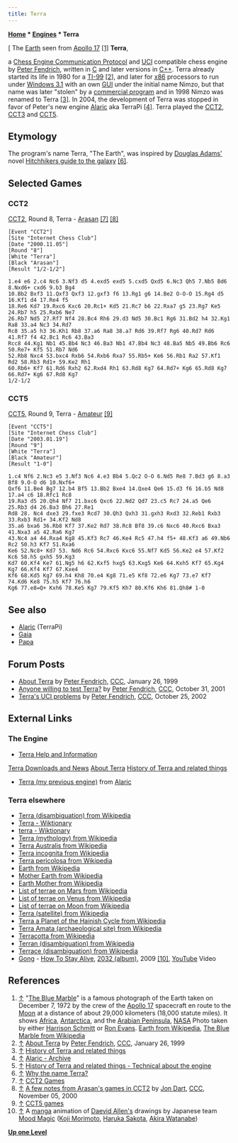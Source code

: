 ```yaml
---
title: Terra
---
```

**[Home](Home "Home") \* [Engines](Engines "Engines") \* Terra**



[ The [Earth](https://en.wikipedia.org/wiki/Earth) seen from [Apollo 17](https://en.wikipedia.org/wiki/Apollo_17) <a id="cite-note-1" href="#cite-ref-1">[1]</a>
**Terra**,  

a [Chess Engine Communication Protocol](Chess_Engine_Communication_Protocol "Chess Engine Communication Protocol") and [UCI](UCI "UCI") compatible chess engine by [Peter Fendrich](Peter_Fendrich "Peter Fendrich"), written in [C](C "C") and later versions in [C++](Cpp "Cpp"). 
Terra already started its life in 1980 for a [TI-99](https://en.wikipedia.org/wiki/Texas_Instruments_TI-99/4A) <a id="cite-note-2" href="#cite-ref-2">[2]</a>, and later for [x86](X86 "X86") processors to run under [Windows 3.1](Windows "Windows") with an own [GUI](GUI "GUI") under the initial name Nimzo, but that name was later "stolen" by a [commercial program](Nimzo "Nimzo") and in 1998 Nimzo was renamed to Terra <a id="cite-note-3" href="#cite-ref-3">[3]</a>. 
In 2004, the development of Terra was stopped in favor of Peter's new engine [Alaric](Alaric "Alaric") aka TerraPi <a id="cite-note-4" href="#cite-ref-4">[4]</a>. Terra played the [CCT2](CCT2 "CCT2"), [CCT3](CCT3 "CCT3") and [CCT5](CCT5 "CCT5"). 



## Etymology


The program's name Terra, "The Earth", was inspired by [Douglas Adams'](Category:Douglas_Adams "Category:Douglas Adams") novel [Hitchhikers guide to the galaxy](https://en.wikipedia.org/wiki/The_Hitchhiker%27s_Guide_to_the_Galaxy) <a id="cite-note-6" href="#cite-ref-6">[6]</a>. 



## Selected Games


### CCT2


[CCT2](CCT2 "CCT2"), Round 8, Terra - [Arasan](Arasan "Arasan") <a id="cite-note-7" href="#cite-ref-7">[7]</a> <a id="cite-note-8" href="#cite-ref-8">[8]</a>




```
[Event "CCT2"]
[Site "Internet Chess Club"]
[Date "2000.11.05"]
[Round "8"]
[White "Terra"]
[Black "Arasan"]
[Result "1/2-1/2"]

1.e4 e6 2.c4 Nc6 3.Nf3 d5 4.exd5 exd5 5.cxd5 Qxd5 6.Nc3 Qh5 7.Nb5 Bd6 8.Nxd6+ cxd6 9.b3 Bg4 
10.Bb2 Bxf3 11.Qxf3 Qxf3 12.gxf3 f6 13.Rg1 g6 14.Be2 O-O-O 15.Rg4 d5 16.Kf1 d4 17.Re4 f5 
18.Re6 Kd7 19.Rxc6 Kxc6 20.Rc1+ Kd5 21.Rc7 b6 22.Rxa7 g5 23.Rg7 Ke5 24.Rb7 h5 25.Rxb6 Ne7 
26.Rb7 Nd5 27.Rf7 Nf4 28.Bc4 Rh6 29.d3 Nd5 30.Bc1 Rg6 31.Bd2 h4 32.Kg1 Ra8 33.a4 Nc3 34.Rd7 
Rc8 35.a5 h3 36.Kh1 Rb8 37.a6 Ra8 38.a7 Rd6 39.Rf7 Rg6 40.Rd7 Rd6 41.Rf7 f4 42.Bc1 Rc6 43.Ba3 
Rcc8 44.Kg1 Nb1 45.Bb4 Nc3 46.Ba3 Nb1 47.Bb4 Nc3 48.Ba5 Nb5 49.Bb6 Rc6 50.Re7+ Kf5 51.Rb7 Nd6 
52.Rb8 Nxc4 53.bxc4 Rxb6 54.Rxb6 Rxa7 55.Rb5+ Ke6 56.Rb1 Ra2 57.Kf1 Rd2 58.Rb3 Rd1+ 59.Ke2 Rh1 
60.Rb6+ Kf7 61.Rd6 Rxh2 62.Rxd4 Rh1 63.Rd8 Kg7 64.Rd7+ Kg6 65.Rd8 Kg7 66.Rd7+ Kg6 67.Rd8 Kg7 
1/2-1/2

```

### CCT5


[CCT5](CCT5 "CCT5"), Round 9, Terra - [Amateur](Amateur "Amateur") <a id="cite-note-9" href="#cite-ref-9">[9]</a>




```
[Event "CCT5"]
[Site "Internet Chess Club"]
[Date "2003.01.19"]
[Round "9"]
[White "Terra"]
[Black "Amateur"]
[Result "1-0"]

1.c4 Nf6 2.Nc3 e5 3.Nf3 Nc6 4.e3 Bb4 5.Qc2 O-O 6.Nd5 Re8 7.Bd3 g6 8.a3 Bf8 9.O-O d6 10.Nxf6+ 
Qxf6 11.Be4 Bg7 12.b4 Bf5 13.Bb2 Bxe4 14.Qxe4 Qe6 15.d3 f6 16.b5 Nd8 17.a4 c6 18.Rfc1 Rc8 
19.Ra3 d5 20.Qh4 Nf7 21.bxc6 Qxc6 22.Nd2 Qd7 23.c5 Rc7 24.a5 Qe6 25.Rb3 d4 26.Ba3 Bh6 27.Re1 
Rd8 28. Nc4 dxe3 29.fxe3 Rcd7 30.Qh3 Qxh3 31.gxh3 Rxd3 32.Reb1 Rxb3 33.Rxb3 Rd1+ 34.Kf2 Nd8 
35.a6 bxa6 36.Rb8 Kf7 37.Ke2 Rd7 38.Rc8 Bf8 39.c6 Nxc6 40.Rxc6 Bxa3 41.Nxa3 a5 42.Ra6 Kg7 
43.Nc4 a4 44.Rxa4 Kg8 45.Kf3 Rc7 46.Ke4 Rc5 47.h4 f5+ 48.Kf3 a6 49.Nb6 Rc2 50.h3 Kf7 51.Rxa6 
Ke6 52.Nc8+ Kd7 53. Nd6 Rc6 54.Rxc6 Kxc6 55.Nf7 Kd5 56.Ke2 e4 57.Kf2 Kc6 58.h5 gxh5 59.Kg3
Kd7 60.Kf4 Ke7 61.Ng5 h6 62.Kxf5 hxg5 63.Kxg5 Ke6 64.Kxh5 Kf7 65.Kg4 Kg7 66.Kf4 Kf7 67.Kxe4 
Kf6 68.Kd5 Kg7 69.h4 Kh8 70.e4 Kg8 71.e5 Kf8 72.e6 Kg7 73.e7 Kf7 74.Kd6 Ke8 75.h5 Kf7 76.h6 
Kg6 77.e8=Q+ Kxh6 78.Ke5 Kg7 79.Kf5 Kh7 80.Kf6 Kh6 81.Qh8# 1-0

```

## See also


* [Alaric](Alaric "Alaric") (TerraPi)
* [Gaia](Gaia "Gaia")
* [Papa](Papa "Papa")


## Forum Posts


* [About Terra](https://www.stmintz.com/ccc/index.php?id=40911) by [Peter Fendrich](Peter_Fendrich "Peter Fendrich"), [CCC](CCC "CCC"), January 26, 1999
* [Anyone willing to test Terra?](https://www.stmintz.com/ccc/index.php?id=195049) by [Peter Fendrich](Peter_Fendrich "Peter Fendrich"), [CCC](CCC "CCC"), October 31, 2001
* [Terra's UCI problems](https://www.stmintz.com/ccc/index.php?id=261752) by [Peter Fendrich](Peter_Fendrich "Peter Fendrich"), [CCC](CCC "CCC"), October 25, 2002


## External Links


### The Engine


* [Terra Help and Information](http://terra.fendrich.se/index.html)


 [Terra Downloads and News](http://terra.fendrich.se/Terra%20Help-1926.htm)
 [About Terra](http://terra.fendrich.se/Terra%20Help-586.htm)
 [History of Terra and related things](http://terra.fendrich.se/Terra%20Help-220.htm)
* [Terra (my previous engine)](http://alaric.fendrich.se/Terra%28mypreviousengine%29.html) from [Alaric](http://alaric.fendrich.se/index.html)


### Terra elsewhere


* [Terra (disambiguation) from Wikipedia](https://en.wikipedia.org/wiki/Terra)
* [Terra - Wiktionary](http://en.wiktionary.org/wiki/Terra)
* [terra - Wiktionary](http://en.wiktionary.org/wiki/terra)
* [Terra (mythology) from Wikipedia](https://en.wikipedia.org/wiki/Terra_%28mythology%29)
* [Terra Australis from Wikipedia](https://en.wikipedia.org/wiki/Terra_Australis)
* [Terra incognita from Wikipedia](https://en.wikipedia.org/wiki/Terra_incognita)
* [Terra pericolosa from Wikipedia](https://en.wikipedia.org/wiki/Terra_pericolosa)
* [Earth from Wikipedia](https://en.wikipedia.org/wiki/Earth)
* [Mother Earth from Wikipedia](https://en.wikipedia.org/wiki/Mother_Earth)
* [Earth Mother from Wikipedia](https://en.wikipedia.org/wiki/Earth_Mother)
* [List of terrae on Mars from Wikipedia](https://en.wikipedia.org/wiki/List_of_terrae_on_Mars)
* [List of terrae on Venus from Wikipedia](https://en.wikipedia.org/wiki/List_of_terrae_on_Venus)
* [List of terrae on Moon from Wikipedia](https://en.wikipedia.org/wiki/List_of_Highlands_on_the_Moon#Terra)
* [Terra (satellite) from Wikipedia](https://en.wikipedia.org/wiki/Terra_%28satellite%29)
* [Terra a Planet of the Hainish Cycle from Wikipedia](https://en.wikipedia.org/wiki/Planets_of_the_Hainish_Cycle#Terra)
* [Terra Amata (archaeological site) from Wikipedia](https://en.wikipedia.org/wiki/Terra_Amata_%28archaeological_site%29)
* [Terracotta from Wikipedia](https://en.wikipedia.org/wiki/Terracotta)
* [Terran (disambiguation) from Wikipedia](https://en.wikipedia.org/wiki/Terran)
* [Terrace (disambiguation) from Wikipedia](https://en.wikipedia.org/wiki/Terrace)
* [Gong](Category:Gong "Category:Gong") - [How To Stay Alive](http://www.songtexte.com/songtext/gong/how-to-stay-alive-be4f98a.html), [2032 (album)](https://en.wikipedia.org/wiki/2032_%28album%29), 2009 <a id="cite-note-10" href="#cite-ref-10">[10]</a>, [YouTube](https://en.wikipedia.org/wiki/YouTube) Video


 
## References


1. <a id="cite-ref-1" href="#cite-note-1">↑</a> "[The Blue Marble](https://en.wikipedia.org/wiki/The_Blue_Marble)" is a famous photograph of the Earth taken on December 7, 1972 by the crew of the [Apollo 17](https://en.wikipedia.org/wiki/Apollo_17) spacecraft en route to the [Moon](https://en.wikipedia.org/wiki/Moon) at a distance of about 29,000 kilometers (18,000 statute miles). It shows [Africa](https://en.wikipedia.org/wiki/Africa), [Antarctica](https://en.wikipedia.org/wiki/Antarctica), and the [Arabian Peninsula](https://en.wikipedia.org/wiki/Arabian_Peninsula), [NASA](https://en.wikipedia.org/wiki/NASA) Photo taken by either [Harrison Schmitt](https://en.wikipedia.org/wiki/Harrison_Schmitt) or [Ron Evans](https://en.wikipedia.org/wiki/Ronald_Evans). [Earth from Wikipedia](https://en.wikipedia.org/wiki/Earth), [The Blue Marble from Wikipedia](https://en.wikipedia.org/wiki/The_Blue_Marble)
2. <a id="cite-ref-2" href="#cite-note-2">↑</a> [About Terra](https://www.stmintz.com/ccc/index.php?id=40911) by [Peter Fendrich](Peter_Fendrich "Peter Fendrich"), [CCC](CCC "CCC"), January 26, 1999
3. <a id="cite-ref-3" href="#cite-note-3">↑</a> [History of Terra and related things](http://terra.fendrich.se/Terra%20Help-220.htm)
4. <a id="cite-ref-4" href="#cite-note-4">↑</a> [Alaric - Archive](http://alaric.fendrich.se/Archive.html)
5. <a id="cite-ref-5" href="#cite-note-5">↑</a> [History of Terra and related things - Technical about the engine](http://terra.fendrich.se/Terra%20Help-220.htm)
6. <a id="cite-ref-6" href="#cite-note-6">↑</a> [Why the name Terra?](http://terra.fendrich.se/Terra%20Help-1635.htm)
7. <a id="cite-ref-7" href="#cite-note-7">↑</a> [CCT2 Games](http://www.vrichey.de/cct2/cct2games.htm)
8. <a id="cite-ref-8" href="#cite-note-8">↑</a> [A few notes from Arasan's games in CCT2](https://www.stmintz.com/ccc/index.php?id=136752) by [Jon Dart](Jon_Dart "Jon Dart"), [CCC](CCC "CCC"), November 05, 2000
9. <a id="cite-ref-9" href="#cite-note-9">↑</a> [CCT5 games](http://www.vrichey.de/cct5/cct5_games.htm)
10. <a id="cite-ref-10" href="#cite-note-10">↑</a> A [manga](https://en.wikipedia.org/wiki/Manga) animation of [Daevid Allen's](https://en.wikipedia.org/wiki/Daevid_Allen) drawings by Japanese team [Mood Magic](http://www.sakotaharuka.com/moodmagic/) ([Koji Morimoto](https://www.animenewsnetwork.com/encyclopedia/people.php?id=2773), [Haruka Sakota](http://www.sakotaharuka.com/profile-en.html), [Akira Watanabe](https://www.animenewsnetwork.com/encyclopedia/people.php?id=12901))

**[Up one Level](Engines "Engines")**







 
